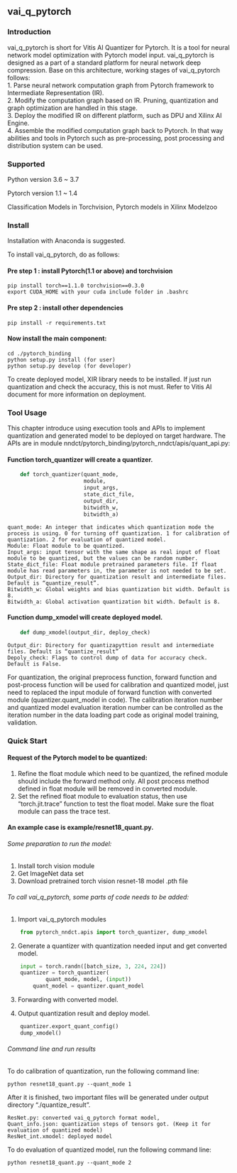 ## vai_q_pytorch

### Introduction
vai_q_pytorch is short for Vitis AI Quantizer for Pytorch. It is a tool for neural network model optimization with Pytorch model input.
vai_q_pytorch is designed as a part of a standard platform for neural network deep compression. Base on this architecture, working stages of vai_q_pytorch follows:<br>
    1.  Parse neural network computation graph from Pytorch framework to Intermediate Representation (IR).<br>
    2.  Modify the computation graph based on IR. Pruning, quantization and graph optimization are handled in this stage.<br>
    3.  Deploy the modified IR on different platform, such as DPU and Xilinx AI Engine.<br>
    4.  Assemble the modified computation graph back to Pytorch. In that way abilities and tools in Pytorch such as pre-processing, post processing and distribution system can be used.<br>

### Supported

Python version 3.6 ~ 3.7 

Pytorch version 1.1 ~ 1.4 

Classification Models in Torchvision, Pytorch models in Xilinx Modelzoo 

### Install

Installation with Anaconda is suggested. 

To install vai_q_pytorch, do as follows:

#### Pre step 1 : install Pytorch(1.1 or above) and torchvision
    pip install torch==1.1.0 torchvision==0.3.0 
    export CUDA_HOME with your cuda include folder in .bashrc 

#### Pre step 2 : install other dependencies
    pip install -r requirements.txt 

#### Now install the main component:
    cd ./pytorch_binding 
    python setup.py install (for user) 
    python setup.py develop (for developer) 

To create deployed model, XIR library needs to be installed. If just run quantization and check the accuracy, this is not must. 
Refer to Vitis AI document for more information on deployment.

### Tool Usage

This chapter introduce using execution tools and APIs to implement quantization and generated model to be deployed on target hardware.  The APIs are in module nndct/pytorch_binding/pytorch_nndct/apis/quant_api.py:
#### Function torch_quantizer will create a quantizer.
```py
    def torch_quantizer(quant_mode,
                        module,
                        input_args,
                        state_dict_file,
                        output_dir,
                        bitwidth_w,
                        bitwidth_a)
```
    quant_mode: An integer that indicates which quantization mode the process is using. 0 for turning off quantization. 1 for calibration of quantization. 2 for evaluation of quantized model.
    Module: Float module to be quantized.
    Input_args: input tensor with the same shape as real input of float module to be quantized, but the values can be random number.
    State_dict_file: Float module pretrained parameters file. If float module has read parameters in, the parameter is not needed to be set.
    Output_dir: Directory for quantization result and intermediate files. Default is “quantize_result”.
    Bitwidth_w: Global weights and bias quantization bit width. Default is 8.
    Bitwidth_a: Global activation quantization bit width. Default is 8.
#### Function dump_xmodel will create deployed model. 
```py
    def dump_xmodel(output_dir, deploy_check)
```
    Output_dir: Directory for quantizapyttion result and intermediate files. Default is “quantize_result”
    Depoly_check: Flags to control dump of data for accuracy check. Default is False.

For quantization, the original preprocess function, forward function and post-process function will be used for calibration and quantized model, just need to replaced the input module of forward function with converted module (quantizer.quant_model in code). The calibration iteration number and quantized model evaluation iteration number can be controlled as the iteration number in the data loading part code as original model training, validation.
### Quick Start
#### Request of the Pytorch model to be quantized:
1.  Refine the float module which need to be quantized, the refined module should include the forward method only. All post process method defined in float module will be removed in converted module. <br>
2.  Set the refined float module to evaluation status, then use “torch.jit.trace” function to test the float model. Make sure the float module can pass the trace test. <br>

#### An example case is example/resnet18_quant.py. 

###### Some preparation to run the model:
1.  Install torch vision module <br>
2.  Get ImageNet data set <br>
3.  Download pretrained torch vision resnet-18 model .pth file <br>

###### To call vai_q_pytorch, some parts of code needs to be added:

1.  Import vai_q_pytorch modules <br>

```py
    from pytorch_nndct.apis import torch_quantizer, dump_xmodel
```

2.  Generate a quantizer with quantization needed input and get converted model. <br>

```py
    input = torch.randn([batch_size, 3, 224, 224])
    quantizer = torch_quantizer(
            quant_mode, model, (input))
        quant_model = quantizer.quant_model
```

3.  Forwarding with converted model. <br>

4.  Output quantization result and deploy model. <br>

```py
    quantizer.export_quant_config()
    dump_xmodel()
```

###### Command line and run results

To do calibration of quantization, run the following command line:

    python resnet18_quant.py --quant_mode 1

After it is finished, two important files will be generated under output directory “./quantize_result”. 

    ResNet.py: converted vai_q_pytorch format model, 
    Quant_info.json: quantization steps of tensors got. (Keep it for evaluation of quantized model)
    ResNet_int.xmodel: deployed model

To do evaluation of quantized model, run the following command line:

    python resnet18_quant.py --quant_mode 2

